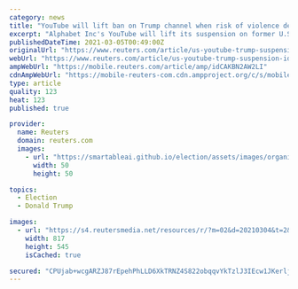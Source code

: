 ```yaml
---
category: news
title: "YouTube will lift ban on Trump channel when risk of violence decreases: CEO"
excerpt: "Alphabet Inc's YouTube will lift its suspension on former U.S. President Donald Trump's channel when it determines the risk of real-world violence has decreased, the company's CEO, Susan Wojcicki, said on Thursday."
publishedDateTime: 2021-03-05T00:49:00Z
originalUrl: "https://www.reuters.com/article/us-youtube-trump-suspension-idCAKBN2AW2LI"
webUrl: "https://www.reuters.com/article/us-youtube-trump-suspension-idCAKBN2AW2LI"
ampWebUrl: "https://mobile.reuters.com/article/amp/idCAKBN2AW2LI"
cdnAmpWebUrl: "https://mobile-reuters-com.cdn.ampproject.org/c/s/mobile.reuters.com/article/amp/idCAKBN2AW2LI"
type: article
quality: 123
heat: 123
published: true

provider:
  name: Reuters
  domain: reuters.com
  images:
    - url: "https://smartableai.github.io/election/assets/images/organizations/reuters.com-50x50.jpg"
      width: 50
      height: 50

topics:
  - Election
  - Donald Trump

images:
  - url: "https://s4.reutersmedia.net/resources/r/?m=02&d=20210304&t=2&i=1553776485&w=&fh=545px&fw=&ll=&pl=&sq=&r=LYNXMPEH231FS"
    width: 817
    height: 545
    isCached: true

secured: "CPUjab+wcgARZJ87rEpehPhLLD6XkTRNZ4S822obqqvYkTzlJ3IEcw1JKerlje/75SIeeD1w7LJoT+SD39DLO8TqZZIicD2LMVn9zt1gSXuGyWfPVX8XhPT48Ao1H8k4ywSLTBMXh+QO0bHwel/HcPO6NX3xAk9DzfEXXhh9Yd2BxGFtZl+PuSo5HuxnDaJby90rvpJTxqvJIImJ98IqTYgG65TmqjuQaSuSlYTVP3m38GWhlziY5o7zxthgD+vNZKrHGatYbmy8kRL4Swjkf7FVNIMJzrsKCt+99yVDxdLjbe9dmsQvR5i/922OXkl0+kprm9YAG/tqVMy8hy+jiFqFQpE6cb+NBa7SXluDduE=;4W9i4hZNPbzGS9Rng0QTuA=="
---
```


